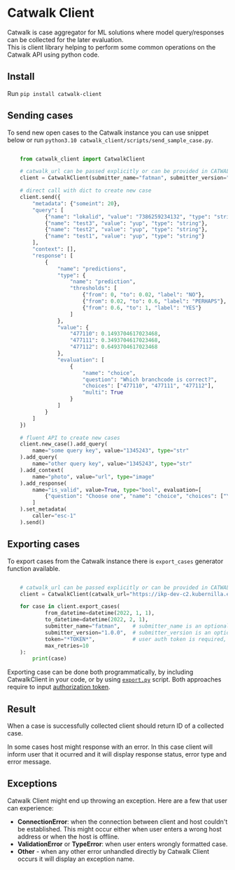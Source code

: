 # Catwalk Client

Catwalk is case aggregator for ML solutions where model query/responses can be collected for the later evaluation.  
This is client library helping to perform some common operations on the Catwalk API using python code.

## Install

Run `pip install catwalk-client`

## Sending cases

To send new open cases to the Catwalk instance you can use snippet below or run `python3.10 catwalk_client/scripts/send_sample_case.py`.

```python

    from catwalk_client import CatwalkClient

    # catwalk_url can be passed explicitly or can be provided in CATWALK_URL environment variable
    client = CatwalkClient(submitter_name="fatman", submitter_version="1.0.0", catwalk_url="http://localhost:9100")

    # direct call with dict to create new case
    client.send({
        "metadata": {"someint": 20},
        "query": [
            {"name": "lokalid", "value": "7386259234132", "type": "string"},
            {"name": "test3", "value": "yup", "type": "string"},
            {"name": "test2", "value": "yup", "type": "string"},
            {"name": "test1", "value": "yup", "type": "string"}
        ],
        "context": [],
        "response": [
            {
                "name": "predictions",
                "type": {
                    "name": "prediction",
                    "thresholds": [
                        {"from": 0, "to": 0.02, "label": "NO"},
                        {"from": 0.02, "to": 0.6, "label": "PERHAPS"},
                        {"from": 0.6, "to": 1, "label": "YES"}
                    ]
                },
                "value": {
                    "477110": 0.1493704617023468,
                    "477111": 0.3493704617023468,
                    "477112": 0.6493704617023468
                },
                "evaluation": [
                    {
                        "name": "choice",
                        "question": "Which branchcode is correct?",
                        "choices": ["477110", "477111", "477112"],
                        "multi": True
                    }
                ]
            }
        ]
    })

    # fluent API to create new cases
    client.new_case().add_query(
        name="some query key", value="1345243", type="str"
    ).add_query(
        name="other query key", value="1345243", type="str"
    ).add_context(
        name="photo", value="url", type="image"
    ).add_response(
        name="is_valid", value=True, type="bool", evaluation=[
            {"question": "Choose one", "name": "choice", "choices": ["YES", "NO"]}
        ]
    ).set_metadata(
        caller="esc-1"
    ).send()

```

## Exporting cases

To export cases from the Catwalk instance there is `export_cases` generator function available.

```python

    # catwalk_url can be passed explicitly or can be provided in CATWALK_URL environment variable
    client = CatwalkClient(catwalk_url="https://ikp-dev-c2.kubernilla.ersttest.dk/catwalk/api/")

    for case in client.export_cases(
            from_datetime=datetime(2022, 1, 1),
            to_datetime=datetime(2022, 2, 1),
            submitter_name="fatman",    # submitter_name is an optional filter,
            submitter_version="1.0.0",  # submitter_version is an optional filter,
            token="*TOKEN*",            # user auth token is required, user can access his auth token from `User profile`,
            max_retries=10
    ):
        print(case)


```

Exporting case can be done both programmatically, by including CatwalkClient in your code, or by using [`export.py`](./scripts//export.py) script. Both approaches require to input [authorization token](../docs/token_access.md).

## Result

When a case is successfully collected client should return ID of a collected case.

In some cases host might response with an error. In this case client will inform user that it ocurred
and it will display response status, error type and error message.

## Exceptions

Catwalk Client might end up throwing an exception. Here are a few that user can experience:

- **ConnectionError**: when the connection between client and host couldn't be established.
  This might occur either when user enters a wrong host address or when the host is offline.
- **ValidationError** or **TypeError**: when user enters wrongly formatted case.
- **Other** - when any other error unhandled directly by Catwalk Client occurs it will
  display an exception name.
